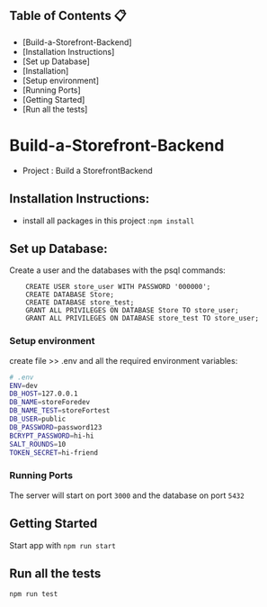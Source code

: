 
<!-- TABLE OF CONTENTS -->

## Table of Contents 📋

- [Build-a-Storefront-Backend]
- [Installation Instructions]
- [Set up Database]
- [Installation]
- [Setup environment]
- [Running Ports]
- [Getting Started]
- [Run all the tests]


# Build-a-Storefront-Backend

- Project : Build a StorefrontBackend

## Installation Instructions:

- install all packages in this project :`npm install`

## Set up Database:

Create a user and the databases with the psql commands:

```
    CREATE USER store_user WITH PASSWORD '000000';
    CREATE DATABASE Store;
    CREATE DATABASE store_test;
    GRANT ALL PRIVILEGES ON DATABASE Store TO store_user;
    GRANT ALL PRIVILEGES ON DATABASE store_test TO store_user;
```

### Setup environment

create file >> .env and all the required environment variables:

```bash
# .env
ENV=dev
DB_HOST=127.0.0.1
DB_NAME=storeForedev
DB_NAME_TEST=storeFortest
DB_USER=public
DB_PASSWORD=password123
BCRYPT_PASSWORD=hi-hi
SALT_ROUNDS=10
TOKEN_SECRET=hi-friend
```

### Running Ports

The server will start on port `3000` and the database on port `5432`

## Getting Started

Start app with `npm run start`

## Run all the tests

` npm run test   `




